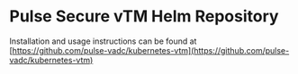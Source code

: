 # Pulse Secure vTM Helm Repository

Installation and usage instructions can be found at [https://github.com/pulse-vadc/kubernetes-vtm](https://github.com/pulse-vadc/kubernetes-vtm)